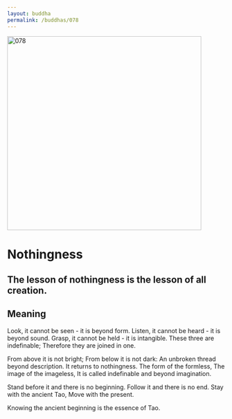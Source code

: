```yaml
---
layout: buddha
permalink: /buddhas/078
---
```


<div class="uk-text-center">
<img src="{{"/assets/img/buddhas/buddha-078.jpg" | relative_url}}" alt="078"  width="448" height="448"></div>

# Nothingness

## The lesson of nothingness is the lesson of all creation.

## Meaning

Look, it cannot be seen - it is beyond form.
Listen, it cannot be heard - it is beyond sound.
Grasp, it cannot be held - it is intangible.
These three are indefinable;
Therefore they are joined in one.

From above it is not bright;
From below it is not dark:
An unbroken thread beyond description.
It returns to nothingness.
The form of the formless,
The image of the imageless,
It is called indefinable and beyond imagination.

Stand before it and there is no beginning.
Follow it and there is no end.
Stay with the ancient Tao,
Move with the present.

Knowing the ancient beginning is the essence of Tao.
